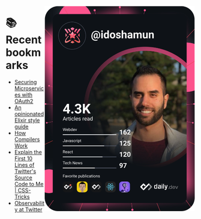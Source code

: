 <a href="https://app.daily.dev/idoshamun"><img src="https://raw.githubusercontent.com/idoshamun/idoshamun/devcard/devcard.svg" align='right' width="400" alt="Ido Shamun's Dev Card"/></a>

# 📚 Recent bookmarks
<!-- BOOKMARKS:START -->
- [Securing Microservices with OAuth2](https://app.daily.dev/posts/06eRSyMU8?utm_source=rss&utm_medium=bookmarks&utm_campaign=28849d86070e4c099c877ab6837c61f0)
- [An opinionated Elixir style guide](https://app.daily.dev/posts/TrtHko4SE?utm_source=rss&utm_medium=bookmarks&utm_campaign=28849d86070e4c099c877ab6837c61f0)
- [How Compilers Work](https://app.daily.dev/posts/ZhaiG3uGC?utm_source=rss&utm_medium=bookmarks&utm_campaign=28849d86070e4c099c877ab6837c61f0)
- [Explain the First 10 Lines of Twitter&#39;s Source Code to Me | CSS-Tricks](https://app.daily.dev/posts/N6ViIgU7G?utm_source=rss&utm_medium=bookmarks&utm_campaign=28849d86070e4c099c877ab6837c61f0)
- [Observability at Twitter](https://app.daily.dev/posts/OqhFlvGE-?utm_source=rss&utm_medium=bookmarks&utm_campaign=28849d86070e4c099c877ab6837c61f0)
<!-- BOOKMARKS:END -->
